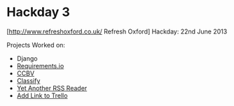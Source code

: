 Hackday 3
=========

[http://www.refreshoxford.co.uk/ Refresh Oxford] Hackday: 22nd June 2013


Projects Worked on:
* Django
* [Requirements.io](http://requirements-io.herokuapp.com)
* [CCBV](http://ccbv.co.uk)
* [Classify](http://github.com/ghickman/classify)
* [Yet Another RSS Reader](https://github.com/refreshoxford/YARR)
* [Add Link to Trello](https://github.com/omgmog/chrome-add-link-to-trello)
